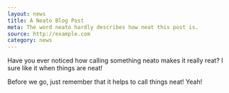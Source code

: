 ```yaml
---
layout: news
title: A Neato Blog Post
meta: The word neato hardly describes how neat this post is.
source: http://example.com
category: news
---
```


Have you ever noticed how calling something neato makes it really reat?  I sure like it when things are neat!

Before we go, just remember that it helps to call things neat! Yeah!
